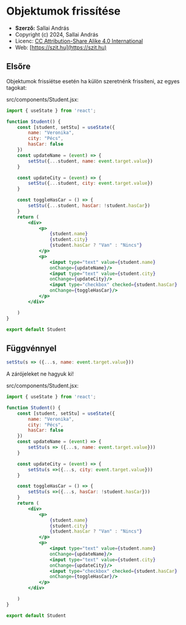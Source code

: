 # Objektumok frissítése

* **Szerző:** Sallai András
* Copyright (c) 2024, Sallai András
* Licenc: [CC Attribution-Share Alike 4.0 International](https://creativecommons.org/licenses/by-sa/4.0/)
* Web: [https://szit.hu](https://szit.hu)

## Elsőre

Objektumok frissíétse esetén ha külön szeretnénk frissíteni, az egyes tagokat:

src/components/Student.jsx:

```jsx
import { useState } from 'react';

function Student() {
    const [student, setStu] = useState({
        name: "Veronika",
        city: "Pécs",
        hasCar: false
    })
    const updateName = (event) => {        
        setStu({...student, name: event.target.value})
    }

    const updateCity = (event) => {
        setStu({...student, city: event.target.value})
    }

    const toggleHasCar = () => {
        setStu({...student, hasCar: !student.hasCar})
    }
    return (
        <div>
            <p>
                {student.name} 
                {student.city} 
                {student.hasCar ? "Van" : "Nincs"}
            </p>
            <p>
                <input type="text" value={student.name} 
                onChange={updateName}/>
                <input type="text" value={student.city} 
                onChange={updateCity}/>
                <input type="checkbox" checked={student.hasCar} 
                onChange={toggleHasCar}/>
            </p>            
        </div>

    )
}

export default Student
```

## Függvénnyel

```jsx
setStu(s => ({...s, name: event.target.value}))
```

A zárójeleket ne hagyuk ki!

src/components/Student.jsx:

```jsx
import { useState } from 'react';

function Student() {
    const [student, setStu] = useState({
        name: "Veronika",
        city: "Pécs",
        hasCar: false
    })
    const updateName = (event) => {        
        setStu(s => ({...s, name: event.target.value}))
    }

    const updateCity = (event) => {
        setStu(s =>({...s, city: event.target.value}))
    }

    const toggleHasCar = () => {
        setStu(s =>({...s, hasCar: !student.hasCar}))
    }
    return (
        <div>
            <p>
                {student.name} 
                {student.city} 
                {student.hasCar ? "Van" : "Nincs"}
            </p>
            <p>
                <input type="text" value={student.name} 
                onChange={updateName}/>
                <input type="text" value={student.city} 
                onChange={updateCity}/>
                <input type="checkbox" checked={student.hasCar} 
                onChange={toggleHasCar}/>
            </p>            
        </div>

    )
}

export default Student
```
